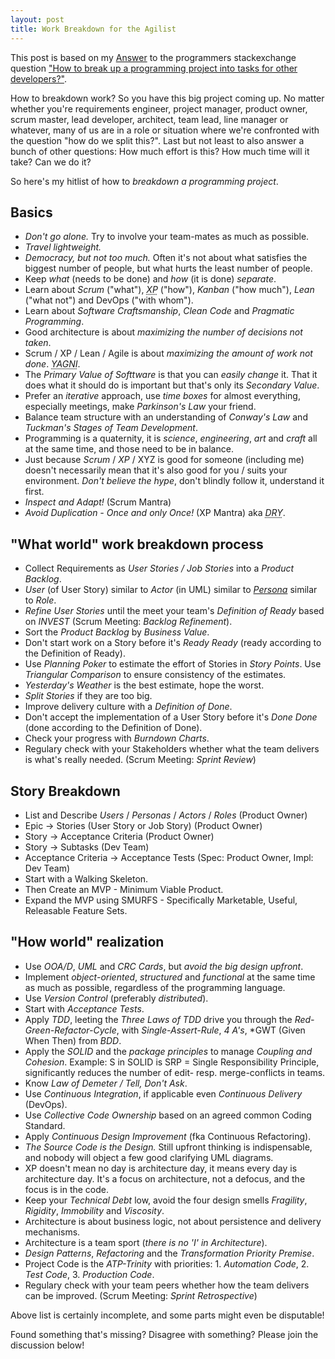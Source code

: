 ```yaml
---
layout: post
title: Work Breakdown for the Agilist
---
```


This post is based on my <a href="http://programmers.stackexchange.com/a/263596/151189">Answer</a> to the programmers stackexchange question <a href="http://programmers.stackexchange.com/q/263589/151189">"How to break up a programming project into tasks for other developers?"</a>.

How to breakdown work?
So you have this big project coming up.
No matter whether you're requirements engineer, project manager, product owner, scrum master, lead developer, architect, team lead, line manager or whatever, many of us are in a role or situation where we're confronted with the question "how do we split this?".
Last but not least to also answer a bunch of other questions: How much effort is this? How much time will it take? Can we do it?

So here's my hitlist of how to *breakdown a programming project*.

## Basics
- *Don't go alone.* Try to involve your team-mates as much as possible.
- *Travel lightweight.*
- *Democracy, but not too much.* Often it's not about what satisfies the biggest number of people, but what hurts the least number of people.
- Keep *what* (needs to be done) and *how* (it is done) *separate*.
- Learn about *Scrum* ("what"), *<abbr title="Extreme Programming">XP</abbr>* ("how"), *Kanban* ("how much"), *Lean* ("what not") and DevOps ("with whom").
- Learn about *Software Craftsmanship*, *Clean Code* and *Pragmatic Programming*.
- Good architecture is about *maximizing the number of decisions not taken*.
- Scrum / XP / Lean / Agile is about *maximizing the amount of work not done*. *<abbr title="You Ain't Gonna Need It">YAGNI</abbr>*.
- The *Primary Value of Softtware* is that you can *easily change* it. That it does what it should do is important but that's only its *Secondary Value*.
- Prefer an *iterative* approach, use *time boxes* for almost everything, especially meetings, make *Parkinson's Law* your friend.
- Balance team structure with an understanding of *Conway's Law* and *Tuckman's Stages of Team Development*.
- Programming is a quaternity, it is *science*, *engineering*, *art* and *craft* all at the same time, and those need to be in balance.
- Just because *Scrum* / *XP* / XYZ is good for someone (including me) doesn't necessarily mean that it's also good for you / suits your environment. *Don't believe the hype*, don't blindly follow it, understand it first.
- *Inspect and Adapt!* (Scrum Mantra)
- *Avoid Duplication - Once and only Once!* (XP Mantra) aka *<abbr title="Don't Repeat Yourself">DRY</abbr>*.

## "What world" work breakdown process
- Collect Requirements as *User Stories / Job Stories* into a *Product Backlog*.
- *User* (of User Story) similar to *Actor* (in UML) similar to *<a href="http://www.romanpichler.com/tools/persona-template/">Persona</a>* similar to *Role*.
- *Refine User Stories* until the meet your team's *Definition of Ready* based on *INVEST* (Scrum Meeting: *Backlog Refinement*).
- Sort the *Product Backlog* by *Business Value*.
- Don't start work on a Story before it's *Ready Ready* (ready according to the Definition of Ready).
- Use *Planning Poker* to estimate the effort of Stories in *Story Points*. Use *Triangular Comparison* to ensure consistency of the estimates.
- *Yesterday's Weather* is the best estimate, hope the worst.
- *Split Stories* if they are too big.
- Improve delivery culture with a *Definition of Done*.
- Don't accept the implementation of a User Story before it's *Done Done* (done according to the Definition of Done).
- Check your progress with *Burndown Charts*.
- Regulary check with your Stakeholders whether what the team delivers is what's really needed. (Scrum Meeting: *Sprint Review*)

## Story Breakdown
- List and Describe *Users* / *Personas* / *Actors* / *Roles* (Product Owner)
- Epic -> Stories (User Story or Job Story) (Product Owner)
- Story -> Acceptance Criteria (Product Owner)
- Story -> Subtasks (Dev Team)
- Acceptance Criteria -> Acceptance Tests (Spec: Product Owner, Impl: Dev Team)
- Start with a Walking Skeleton.
- Then Create an MVP - Minimum Viable Product.
- Expand the MVP using SMURFS - Specifically Marketable, Useful, Releasable Feature Sets.

## "How world" realization
- Use *OOA/D*, *UML* and *CRC Cards*, but *avoid the big design upfront*.
- Implement *object-oriented*, *structured* and *functional* at the same time as much as possible, regardless of the programming language.
- Use *Version Control* (preferably *distributed*).
- Start with *Acceptance Tests*.
- Apply *TDD*, leeting the *Three Laws of TDD* drive you through the *Red-Green-Refactor-Cycle*, with *Single-Assert-Rule*, *4 A's*, *GWT (Given When Then) from *BDD*.
- Apply the *SOLID* and the *package principles* to manage *Coupling and Cohesion*. Example: S in SOLID is SRP = Single Responsibility Principle, significantly reduces the number of edit- resp. merge-conflicts in teams.
- Know *Law of Demeter / Tell, Don't Ask*.
- Use *Continuous Integration*, if applicable even *Continuous Delivery* (DevOps).
- Use *Collective Code Ownership* based on an agreed common Coding Standard.
- Apply *Continuous Design Improvement* (fka Continuous Refactoring).
- *The Source Code is the Design.* Still upfront thinking is indispensable, and nobody will object a few good clarifying UML diagrams.
- XP doesn't mean no day is architecture day, it means every day is architecture day. It's a focus on architecture, not a defocus, and the focus is in the code.
- Keep your *Technical Debt* low, avoid the four design smells *Fragility*, *Rigidity*, *Immobility* and *Viscosity*.
- Architecture is about business logic, not about persistence and delivery mechanisms.
- Architecture is a team sport (*there is no 'I' in Architecture*).
- *Design Patterns*, *Refactoring* and the *Transformation Priority Premise*.
- Project Code is the *ATP-Trinity* with priorities: 1. *Automation Code*, 2. *Test Code*, 3. *Production Code*.
- Regulary check with your team peers whether how the team delivers can be improved. (Scrum Meeting: *Sprint Retrospective*)

Above list is certainly incomplete, and some parts might even be disputable!

Found something that's missing? Disagree with something? Please join the discussion below!
